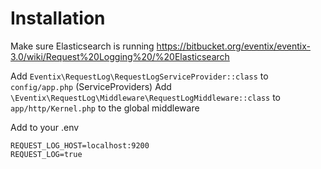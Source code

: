 # Installation #

Make sure Elasticsearch is running
https://bitbucket.org/eventix/eventix-3.0/wiki/Request%20Logging%20/%20Elasticsearch

Add `Eventix\RequestLog\RequestLogServiceProvider::class` to `config/app.php` (ServiceProviders)
Add `\Eventix\RequestLog\Middleware\RequestLogMiddleware::class` to `app/http/Kernel.php` to the global middleware

Add to your .env
```
REQUEST_LOG_HOST=localhost:9200
REQUEST_LOG=true
```